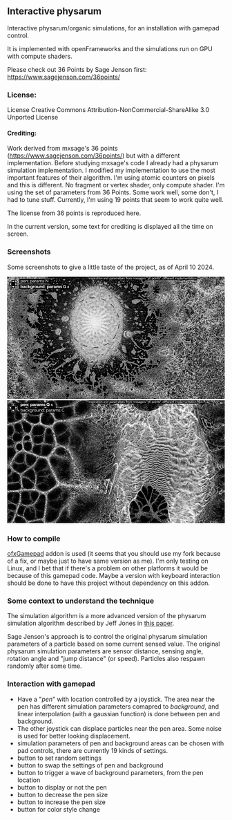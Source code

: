 ## Interactive physarum

Interactive physarum/organic simulations, for an installation with gamepad control.

It is implemented with openFrameworks and the simulations run on GPU with compute shaders.

Please check out 36 Points by Sage Jenson first: https://www.sagejenson.com/36points/

### License:
License Creative Commons Attribution-NonCommercial-ShareAlike 3.0 Unported License

#### Crediting:
Work derived from mxsage's 36 points (https://www.sagejenson.com/36points/) but with a different implementation.
Before studying mxsage's code I already had a physarum simulation implementation. I modified my implementation to use the most important features of their algorithm.
I'm using atomic counters on pixels and this is different. No fragment or vertex shader, only compute shader. I'm using the set of parameters from 36 Points. Some work well, some don't, I had to tune stuff. Currently, I'm using 19 points that seem to work quite well.

The license from 36 points is reproduced here.

In the current version, some text for crediting is displayed all the time on screen.

### Screenshots

Some screenshots to give a little taste of the project, as of April 10 2024.

![Screenshot 10 April 2024, 1](/doc/screenshot-10-april-2024-1.png)
![Screenshot 10 April 2024, 2](/doc/screenshot-10-april-2024-2.png)

### How to compile

[ofxGamepad](https://github.com/Bleuje/ofxGamepad) addon is used (it seems that you should use my fork because of a fix, or maybe just to have same version as me).
I'm only testing on Linux, and I bet that if there's a problem on other platforms it would be because of this gamepad code. Maybe a version with keyboard interaction should be done to have this project without dependency on this addon.

### Some context to understand the technique

The simulation algorithm is a more advanced version of the physarum simulation algorithm described by Jeff Jones in [this paper](https://uwe-repository.worktribe.com/output/980579/characteristics-of-pattern-formation-and-evolution-in-approximations-of-physarum-transport-networks).

Sage Jenson's approach is to control the original physarum simulation parameters of a particle based on some current sensed value. The original physarum simulation parameters are sensor distance, sensing angle, rotation angle and "jump distance" (or speed). Particles also respawn randomly after some time.

### Interaction with gamepad

- Have a "*pen*" with location controlled by a joystick. The area near the pen has different simulation parameters comapred to *background*, and linear interpolation (with a gaussian function) is done between pen and background.
- The other joystick can displace particles near the pen area. Some noise is used for better looking displacement.
- simulation parameters of pen and background areas can be chosen with pad controls, there are currently 19 kinds of settings.
- button to set random settings
- button to swap the settings of pen and background
- button to trigger a wave of background parameters, from the pen location
- button to display or not the pen
- button to decrease the pen size
- button to increase the pen size
- button for color style change
